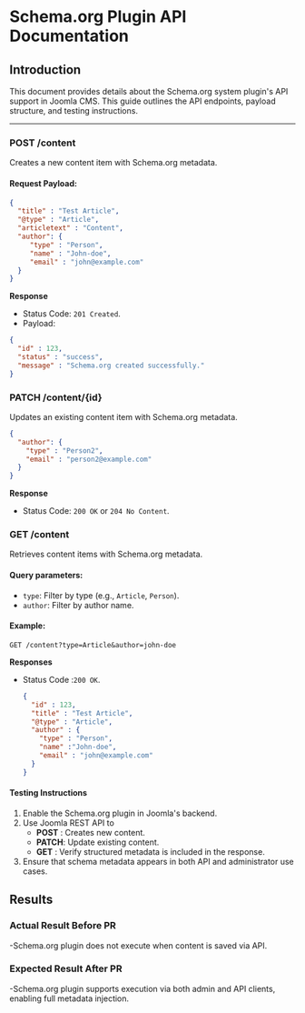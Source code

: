 # Schema.org Plugin API Documentation

## Introduction
This document provides details about the Schema.org system plugin's API support in Joomla CMS. This guide outlines the API endpoints, payload structure, and testing instructions.

---


### POST /content
Creates a new content item with Schema.org metadata.

#### Request Payload:
```json
{
  "title" : "Test Article",
  "@type" : "Article",
  "articletext" : "Content",
  "author": {
     "type" : "Person",
     "name" : "John-doe",
     "email" : "john@example.com"
  }
}
```

**Response**
- Status Code: `201 Created`.
- Payload:
```json
{
  "id" : 123,
  "status" : "success",
  "message" : "Schema.org created successfully."
}
```


### PATCH /content/{id}
Updates an existing content item with  Schema.org metadata.
  ```json
  {
    "author": {
      "type" : "Person2",
      "email" : "person2@example.com" 
    } 
  }
  ```

**Response** 
- Status Code: `200 OK` or `204 No Content`.


### GET /content
Retrieves content items with Schema.org metadata.

#### Query parameters:
- `type`: Filter by type (e.g., `Article`, `Person`).
- `author`: Filter by author name.


#### Example:
```http
GET /content?type=Article&author=john-doe
```

**Responses**
- Status Code :`200 OK`.
  ```json
  {
    "id" : 123,
    "title" : "Test Article",
    "@type" : "Article",
    "author" : {
      "type" : "Person",
      "name" :"John-doe",
      "email" : "john@example.com"
    }
  }
  ```


#### Testing Instructions
1. Enable the Schema.org plugin in Joomla's backend.
2. Use Joomla REST API to 
   - **POST** : Creates new content.
   - **PATCH**: Update existing content.
   - **GET**  : Verify structured metadata is included in the response.
3. Ensure that schema metadata appears in both API and administrator use cases.

## Results

### Actual Result Before PR
-Schema.org plugin does not execute when content is saved via API.

### Expected Result After PR
-Schema.org plugin supports execution via both admin and API clients, enabling full metadata injection.